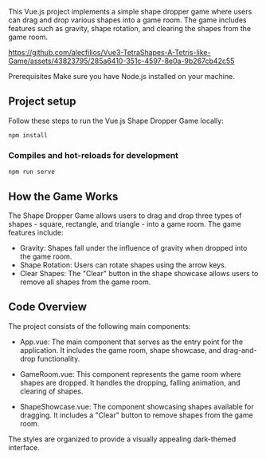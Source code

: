 This Vue.js project implements a simple shape dropper game where users can drag and drop various shapes into a game room. The game includes features such as gravity, shape rotation, and clearing the shapes from the game room.


https://github.com/alecfilios/Vue3-TetraShapes-A-Tetris-like-Game/assets/43823795/285a6410-351c-4597-8e0a-9b267cb42c55





Prerequisites
Make sure you have Node.js installed on your machine.


## Project setup
Follow these steps to run the Vue.js Shape Dropper Game locally:

```
npm install
```
### Compiles and hot-reloads for development
```
npm run serve
```

## How the Game Works
The Shape Dropper Game allows users to drag and drop three types of shapes - square, rectangle, and triangle - into a game room. The game features include:

- Gravity: Shapes fall under the influence of gravity when dropped into the game room.
- Shape Rotation: Users can rotate shapes using the arrow keys.
- Clear Shapes: The "Clear" button in the shape showcase allows users to remove all shapes from the game room.

## Code Overview
The project consists of the following main components:

- App.vue: The main component that serves as the entry point for the application. It includes the game room, shape showcase, and drag-and-drop functionality.

- GameRoom.vue: This component represents the game room where shapes are dropped. It handles the dropping, falling animation, and clearing of shapes.

- ShapeShowcase.vue: The component showcasing shapes available for dragging. It includes a "Clear" button to remove shapes from the game room.


The styles are organized to provide a visually appealing dark-themed interface.
